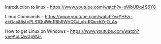 Introduction to linux - https://www.youtube.com/watch?v=sWbUDq4S6Y8

Linux Commands - https://www.youtube.com/watch?v=YHFzr-akOas&list=PLS1QulWo1RIb9WVQGJ_vh-RQusbZgO_As

How to get Linux on Windows - https://www.youtube.com/watch?v=eAoLQwGpWJs
